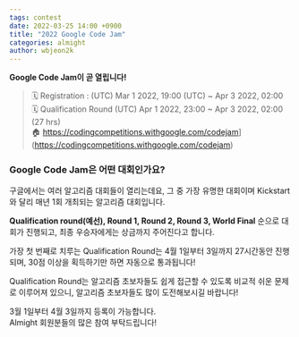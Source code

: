 ```yaml
---
tags: contest
date: 2022-03-25 14:00 +0900
title: "2022 Google Code Jam"
categories: almight
author: wbjeon2k
---
```


**Google Code Jam이 곧 열립니다!**

>🗓️ Registration : (UTC) Mar 1 2022, 19:00 (UTC) ~ Apr 3 2022, 02:00  
>🗓️ Qualification Round (UTC) Apr 1 2022, 23:00 ~ Apr 3 2022, 02:00 (27 hrs)  
>🏠 <https://codingcompetitions.withgoogle.com/codejam>](<https://codingcompetitions.withgoogle.com/codejam>)  

### Google Code Jam은 어떤 대회인가요?  
구글에서는 여러 알고리즘 대회들이 열리는데요, 그 중 가장 유명한 대회이며 Kickstart와 달리 매년 1회 개최되는 알고리즘 대회입니다.  

**Qualification round(예선), Round 1, Round 2, Round 3, World Final** 순으로 대회가 진행되고, 최종 우승자에게는 상금까지 주어진다고 합니다.  

가장 첫 번째로 치루는 Qualification Round는 4월 1일부터 3일까지 27시간동안 진행되며, 30점 이상을 획득하기만 하면 자동으로 통과됩니다!  

Qualification Round는 알고리즘 초보자들도 쉽게 접근할 수 있도록 비교적 쉬운 문제로 이루어져 있으니, 알고리즘 초보자들도 많이 도전해보시길 바랍니다!  

3월 1일부터 4월 3일까지 등록이 가능합니다.  
Almight 회원분들의 많은 참여 부탁드립니다!  